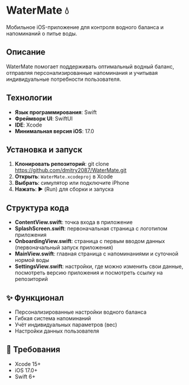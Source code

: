 # WaterMate 💧

Мобильное iOS-приложение для контроля водного баланса и напоминаний о питье воды.

## Описание
WaterMate помогает поддерживать оптимальный водный баланс, отправляя персонализированные напоминания и учитывая индивидуальные потребности пользователя.

## Технологии
- **Язык программирования**: Swift
- **Фреймворк UI**: SwiftUI  
- **IDE**: Xcode
- **Минимальная версия iOS**: 17.0

## Установка и запуск

1. **Клонировать репозиторий**: git clone https://github.com/dmitry2087/WaterMate.git
2. **Открыть**: `WaterMate.xcodeproj` в Xcode
3. **Выбрать**: симулятор или подключите iPhone
4. **Нажать**: ▶️ (Run) для сборки и запуска

## Структура кода
- **ContentView.swift**: точка входа в приложение
- **SplashScreen.swift**: первоначальная страница с логотипом приложения
- **OnboardingView.swift**: страница с первым вводом данных (первоначальный запуск приложения)
- **MainView.swift**: главная страница с напоминаниями и суточной нормой воды
- **SettingsView.swift**: настройки, где можно изменить свои данные, посмотреть версию приложения и посмотреть ссылку на репозиторий

## ✨ Функционал
- Персонализированные настройки водного баланса
- Гибкая система напоминаний
- Учёт индивидуальных параметров (вес)
- Настройки данных пользователя

## 📝 Требования
- Xcode 15+
- iOS 17.0+
- Swift 6+
